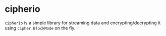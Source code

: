 # cipherio

`cipherio` is a simple library for streaming data and encrypting/decrypting it using `cipher.BlockMode` on the fly.
